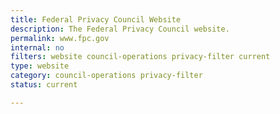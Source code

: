 ```yaml
---
title: Federal Privacy Council Website
description: The Federal Privacy Council website.
permalink: www.fpc.gov
internal: no
filters: website council-operations privacy-filter current
type: website
category: council-operations privacy-filter
status: current

---
```

